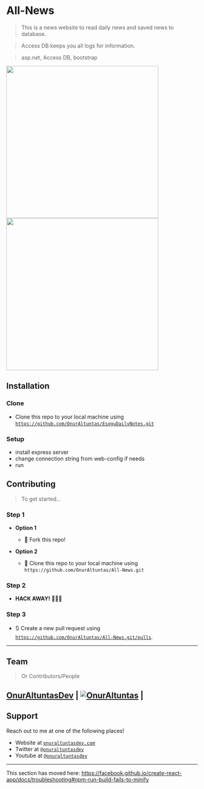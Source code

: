 
# All-News

> This is a news website to read daily news and saved news to database.

> Access DB keeps you all logs for information.

> asp.net, Access DB, bootstrap

<img src="https://user-images.githubusercontent.com/53194850/91483574-96327a00-e8b0-11ea-8c5d-de245228b16c.png" data-canonical-src="https://user-images.githubusercontent.com/53194850/91483574-96327a00-e8b0-11ea-8c5d-de245228b16c.png"  height="400" />


<img src="https://user-images.githubusercontent.com/53194850/91483589-9b8fc480-e8b0-11ea-9d42-087733ccc644.png" data-canonical-src="https://user-images.githubusercontent.com/53194850/91483589-9b8fc480-e8b0-11ea-9d42-087733ccc644.png"  height="400" />



## Installation

### Clone

- Clone this repo to your local machine using <a href="https://github.com/OnurAltuntas/EsoguDailyNotes.git" target="_blank">`https://github.com/OnurAltuntas/EsoguDailyNotes.git`</a>

### Setup

- install express server
- change connection string from web-config if needs
- run

## Contributing

> To get started...

### Step 1

- **Option 1**
    - 🍴 Fork this repo!

- **Option 2**
    - 👯 Clone this repo to your local machine using `https://github.com/OnurAltuntas/All-News.git`

### Step 2

- **HACK AWAY!** 🔨🔨🔨

### Step 3

- 🔃 Create a new pull request using <a href="https://github.com/OnurAltuntas/All-News.git/pulls" target="_blank">`https://github.com/OnurAltuntas/All-News.git/pulls`</a>.

---

## Team

> Or Contributors/People

 <a href="https://onuraltuntasdev.netlify.app/" target="_blank">**OnurAltuntasDev**</a> 
 | [![OnurAltuntas](https://avatars0.githubusercontent.com/u/53194850?s=460&u=88ff0b9c8fe41c908d3c9b7ff43eb00dba669e66&v=4)](https://onuraltuntasdev.netlify.app)  |
---

## Support

Reach out to me at one of the following places!

- Website at <a href="https://onuraltuntasdev.netlify.app/" target="_blank">`onuraltuntasdev.com`</a>
- Twitter at <a href="http://twitter.com/onuraltuntasdev" target="_blank">`@onuraltuntasdev`</a>
- Youtube at <a href="https://www.youtube.com/channel/UCalJQ45NyMzMvPqK5n0xYEA" target="_blank">`@onuraltuntasdev`</a>
---



This section has moved here: https://facebook.github.io/create-react-app/docs/troubleshooting#npm-run-build-fails-to-minify
